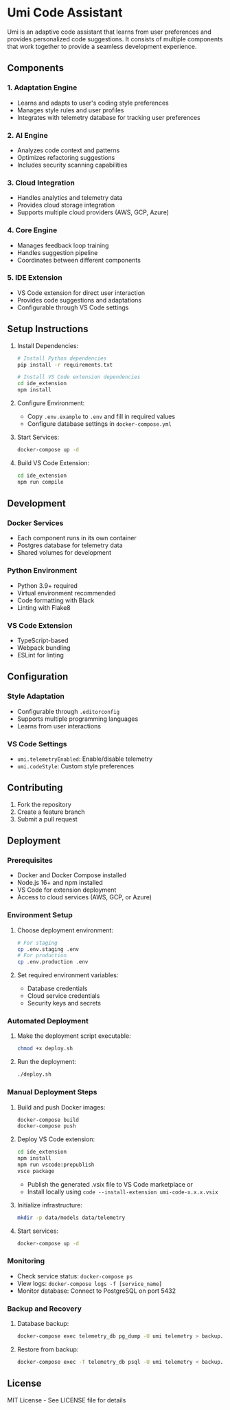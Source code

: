 # Umi Code Assistant

Umi is an adaptive code assistant that learns from user preferences and provides personalized code suggestions. It consists of multiple components that work together to provide a seamless development experience.

## Components

### 1. Adaptation Engine
- Learns and adapts to user's coding style preferences
- Manages style rules and user profiles
- Integrates with telemetry database for tracking user preferences

### 2. AI Engine
- Analyzes code context and patterns
- Optimizes refactoring suggestions
- Includes security scanning capabilities

### 3. Cloud Integration
- Handles analytics and telemetry data
- Provides cloud storage integration
- Supports multiple cloud providers (AWS, GCP, Azure)

### 4. Core Engine
- Manages feedback loop training
- Handles suggestion pipeline
- Coordinates between different components

### 5. IDE Extension
- VS Code extension for direct user interaction
- Provides code suggestions and adaptations
- Configurable through VS Code settings

## Setup Instructions

1. Install Dependencies:
   ```bash
   # Install Python dependencies
   pip install -r requirements.txt

   # Install VS Code extension dependencies
   cd ide_extension
   npm install
   ```

2. Configure Environment:
   - Copy `.env.example` to `.env` and fill in required values
   - Configure database settings in `docker-compose.yml`

3. Start Services:
   ```bash
   docker-compose up -d
   ```

4. Build VS Code Extension:
   ```bash
   cd ide_extension
   npm run compile
   ```

## Development

### Docker Services
- Each component runs in its own container
- Postgres database for telemetry data
- Shared volumes for development

### Python Environment
- Python 3.9+ required
- Virtual environment recommended
- Code formatting with Black
- Linting with Flake8

### VS Code Extension
- TypeScript-based
- Webpack bundling
- ESLint for linting

## Configuration

### Style Adaptation
- Configurable through `.editorconfig`
- Supports multiple programming languages
- Learns from user interactions

### VS Code Settings
- `umi.telemetryEnabled`: Enable/disable telemetry
- `umi.codeStyle`: Custom style preferences

## Contributing

1. Fork the repository
2. Create a feature branch
3. Submit a pull request

## Deployment

### Prerequisites
- Docker and Docker Compose installed
- Node.js 16+ and npm installed
- VS Code for extension deployment
- Access to cloud services (AWS, GCP, or Azure)

### Environment Setup
1. Choose deployment environment:
   ```bash
   # For staging
   cp .env.staging .env
   # For production
   cp .env.production .env
   ```

2. Set required environment variables:
   - Database credentials
   - Cloud service credentials
   - Security keys and secrets

### Automated Deployment
1. Make the deployment script executable:
   ```bash
   chmod +x deploy.sh
   ```

2. Run the deployment:
   ```bash
   ./deploy.sh
   ```

### Manual Deployment Steps
1. Build and push Docker images:
   ```bash
   docker-compose build
   docker-compose push
   ```

2. Deploy VS Code extension:
   ```bash
   cd ide_extension
   npm install
   npm run vscode:prepublish
   vsce package
   ```
   - Publish the generated .vsix file to VS Code marketplace or
   - Install locally using `code --install-extension umi-code-x.x.x.vsix`

3. Initialize infrastructure:
   ```bash
   mkdir -p data/models data/telemetry
   ```

4. Start services:
   ```bash
   docker-compose up -d
   ```

### Monitoring
- Check service status: `docker-compose ps`
- View logs: `docker-compose logs -f [service_name]`
- Monitor database: Connect to PostgreSQL on port 5432

### Backup and Recovery
1. Database backup:
   ```bash
   docker-compose exec telemetry_db pg_dump -U umi telemetry > backup.sql
   ```

2. Restore from backup:
   ```bash
   docker-compose exec -T telemetry_db psql -U umi telemetry < backup.sql
   ```

## License

MIT License - See LICENSE file for details